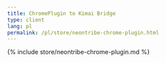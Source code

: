 ```yaml
---
title: ChromePlugin to Kimai Bridge
type: client
lang: pl
permalink: /pl/store/neontribe-chrome-plugin.html
---
```


{% include store/neontribe-chrome-plugin.md %}
